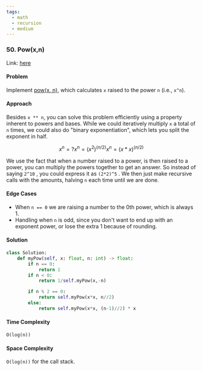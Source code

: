 ```yaml
---
tags:
  - math
  - recursion
  - medium
---
```

### 50. Pow(x,n)

Link: [here](https://leetcode.com/problems/powx-n/description/)

#### Problem
Implement [pow(x, n)](http://www.cplusplus.com/reference/valarray/pow/), which calculates `x` raised to the power `n` (i.e., `x^n`).

#### Approach
Besides `x ** n`, you can solve this problem efficiently using a property inherent to powers and bases. While we could iteratively multiply `x` a total of `n` times, we could also do "binary exponentiation", which lets you split the exponent in half.
```math
x^n = ?
x^n = (x^2)^(n/2) 
x^n = (x*x)^(n/2)
```
We use the fact that when a number raised to a power, is then raised to a power, you can multiply the powers together to get an answer. So instead of saying `2^10` , you could express it as `(2*2)^5` . We then just make recursive calls with the amounts, halving `n` each time until we are done.

#### Edge Cases
- When `n == 0` we are raising a number to the 0th power, which is always 1.
- Handling when `n` is odd, since you don't want to end up with an exponent power, or lose the extra 1 because of rounding.

#### Solution
```python 
class Solution:
    def myPow(self, x: float, n: int) -> float:
        if n == 0:
            return 1
        if n < 0:
            return 1/self.myPow(x,-n)

        if n % 2 == 0:
            return self.myPow(x*x, n//2)
        else:
            return self.myPow(x*x, (n-1)//2) * x
```

#### Time Complexity
`O(log(n))`

#### Space Complexity
`O(log(n))` for the call stack.
